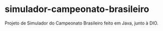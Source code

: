 # simulador-campeonato-brasileiro
Projeto de Simulador do Campeonato Brasileiro feito em Java, junto à DIO.
